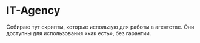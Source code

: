 # IT-Agency
Собираю тут скрипты, которые использую для работы в агентстве. Они доступны для использования «как есть», без гарантии.
